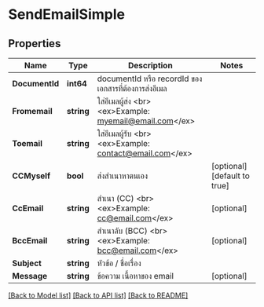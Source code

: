 # SendEmailSimple

## Properties

Name | Type | Description | Notes
------------ | ------------- | ------------- | -------------
**DocumentId** | **int64** | documentId หรือ recordId ของเอกสารที่ต้องการส่งอีเมล | 
**Fromemail** | **string** | ใส่อีเมลผู้ส่ง &lt;br&gt; &lt;ex&gt;Example: myemail@email.com&lt;/ex&gt; | 
**Toemail** | **string** | ใส่อีเมลผู้รับ &lt;br&gt; &lt;ex&gt;Example: contact@email.com&lt;/ex&gt; | 
**CCMyself** | **bool** | ส่งสำเนาหาตนเอง | [optional] [default to true]
**CcEmail** | **string** | สำเนา (CC) &lt;br&gt; &lt;ex&gt;Example: cc@email.com&lt;/ex&gt; | [optional] 
**BccEmail** | **string** | สำเนาลับ (BCC) &lt;br&gt; &lt;ex&gt;Example: bcc@email.com&lt;/ex&gt; | [optional] 
**Subject** | **string** | หัวข้อ / ชื่อเรื่อง  | 
**Message** | **string** | ข้อความ เนื้อหาของ email | [optional] 

[[Back to Model list]](../README.md#documentation-for-models) [[Back to API list]](../README.md#documentation-for-api-endpoints) [[Back to README]](../README.md)


